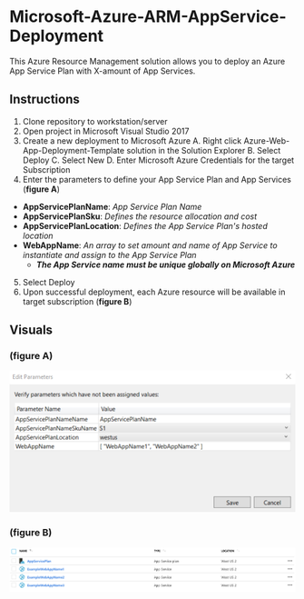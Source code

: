 # Microsoft-Azure-ARM-AppService-Deployment
This Azure Resource Management solution allows you to deploy an Azure App Service Plan with X-amount of App Services. 

## Instructions
1. Clone repository to workstation/server
2. Open project in Microsoft Visual Studio 2017
3. Create a new deployment to Microsoft Azure
  A. Right click Azure-Web-App-Deployment-Template solution in the Solution Explorer
  B. Select Deploy
  C. Select New
  D. Enter Microsoft Azure Credentials for the target Subscription
4. Enter the parameters to define your App Service Plan and App Services (**figure A**)
  * __AppServicePlanName__: *App Service Plan Name*
  * __AppServicePlanSku__: *Defines the resource allocation and cost*
  * __AppServicePlanLocation__: *Defines the App Service Plan's hosted location*
  * __WebAppName__: *An array to set amount and name of App Service to instantiate and assign to the App Service Plan*
    * __*The App Service name must be unique globally on Microsoft Azure*__
5. Select Deploy
6. Upon successful deployment, each Azure resource will be available in target subscription (**figure B**)

## Visuals
### (**figure A**)
![](images/EditParameters.png)

### (**figure B**)
![](images/DeployResults.png)
